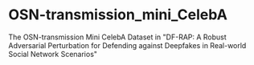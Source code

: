 # OSN-transmission_mini_CelebA
The OSN-transmission Mini CelebA Dataset in "DF-RAP: A Robust Adversarial Perturbation for Defending against Deepfakes in Real-world Social Network Scenarios"

